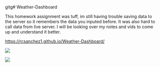 gitg# Weather-Dashboard
 
 This homework assignment was tuff, im still having trouble saving data to the server so it remembers the data you inputed before. It was also hard to call data from live server. I will be looking over my notes and vids to come up and understand it better.
 
 https://rcsanchez1.github.io/Weather-Dashboard/


 ![](screenshot1.png)

 ![](screenshot2.png)

 
 
 
 





 
 



